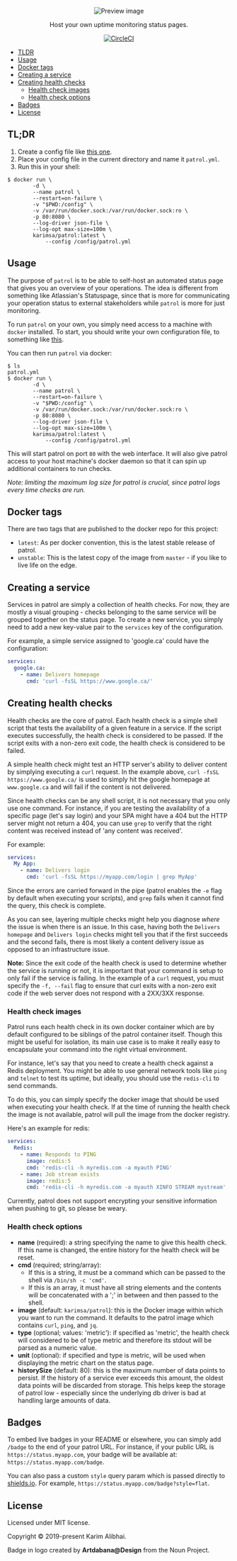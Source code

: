 <p align="center">
  <img src=".github/preview.png" alt="Preview image" />
</p>

<p align="center">Host your own uptime monitoring status pages.</p>

<p align="center">
  <a href="https://circleci.com/gh/karimsa/patrol">
    <img src="https://circleci.com/gh/karimsa/patrol.svg?style=svg" alt="CircleCI" />
  </a>
</p>

 - [TLDR](#tldr)
 - [Usage](#usage)
 - [Docker tags](#docker-tags)
 - [Creating a service](#creating-a-service)
 - [Creating health checks](#creating-health-checks)
	- [Health check images](#health-check-images)
	- [Health check options](#health-check-options)
 - [Badges](#badges)
 - [License](#license)

## TL;DR

  1. Create a config file like [this one](https://github.com/karimsa/patrol/tree/master/example.yml).
  2. Place your config file in the current directory and name it `patrol.yml`.
  3. Run this in your shell:

```shell
$ docker run \
		-d \
		--name patrol \
		--restart=on-failure \
		-v "$PWD:/config" \
		-v /var/run/docker.sock:/var/run/docker.sock:ro \
		-p 80:8080 \
		--log-driver json-file \
		--log-opt max-size=100m \
		karimsa/patrol:latest \
			--config /config/patrol.yml
```

## Usage

The purpose of `patrol` is to be able to self-host an automated status page that gives you an overview of
your operations. The idea is different from something like Atlassian's Statuspage, since that is more for
communicating your operation status to external stakeholders while `patrol` is more for just monitoring.

To run `patrol` on your own, you simply need access to a machine with `docker` installed. To start, you should write your own configuration file, to something like [this](example.yml).

You can then run `patrol` via docker:

```shell
$ ls
patrol.yml
$ docker run \
		-d \
		--name patrol \
		--restart=on-failure \
		-v "$PWD:/config" \
		-v /var/run/docker.sock:/var/run/docker.sock:ro \
		-p 80:8080 \
		--log-driver json-file \
		--log-opt max-size=100m \
		karimsa/patrol:latest \
			--config /config/patrol.yml
```

This will start patrol on port `80` with the web interface. It will also give patrol access to your host machine's docker daemon so that it can spin up additional containers to run checks.

*Note: limiting the maximum log size for patrol is crucial, since patrol logs every time checks are run.*

## Docker tags

There are two tags that are published to the docker repo for this project:

 - `latest`: As per docker convention, this is the latest stable release of patrol.
 - `unstable`: This is the latest copy of the image from `master` - if you like to live life on the edge.

## Creating a service

Services in patrol are simply a collection of health checks. For now, they are mostly a visual grouping - checks belonging to the same service will be grouped together on the status page. To create a new service, you simply need to add a new key-value pair to the `services` key of the configuration.

For example, a simple service assigned to 'google.ca' could have the configuration:

```yaml
services:
  google.ca:
    - name: Delivers homepage
      cmd: 'curl -fsSL https://www.google.ca/'
```

## Creating health checks

Health checks are the core of patrol. Each health check is a simple shell script that tests the availability of a given feature in a service. If the script executes successfully, the health check is considered to be passed. If the script exits with a non-zero exit code, the health check is considered to be failed.

A simple health check might test an HTTP server's ability to deliver content by simplying executing a `curl` request. In the example above, `curl -fsSL https://www.google.ca/` is used to simply hit the google homepage at `www.google.ca` and will fail if the content is not delivered.

Since health checks can be any shell script, it is not necessary that you only use one command. For instance, if you are testing the availability of a specific page (let's say login) and your SPA might have a 404 but the HTTP server might not return a 404, you can use `grep` to verify that the right content was received instead of 'any content was received'.

For example:

```yaml
services:
  My App:
    - name: Delivers login
      cmd: 'curl -fsSL https://myapp.com/login | grep MyApp'
```

Since the errors are carried forward in the pipe (patrol enables the `-e` flag by default when executing your scripts), and `grep` fails when it cannot find the query, this check is complete.

As you can see, layering multiple checks might help you diagnose *where* the issue is when there is an issue. In this case, having both the `Delivers homepage` and `Delivers login` checks might tell you that if the first succeeds and the second fails, there is most likely a content delivery issue as opposed to an infrastructure issue.

**Note:** Since the exit code of the health check is used to determine whether the service is running or not, it is important that your command is setup to only fail if the service is failing. In the example of a `curl` request, you must specify the `-f, --fail` flag to ensure that curl exits with a non-zero exit code if the web server does not respond with a 2XX/3XX response.

### Health check images

Patrol runs each health check in its own docker container which are by default configured to be siblings of the patrol container itself. Though this might be useful for isolation, its main use case is to make it really easy to encapsulate your command into the right virtual environment.

For instance, let's say that you need to create a health check against a Redis deployment. You might be able to use general network tools like `ping` and `telnet` to test its uptime, but ideally, you should use the `redis-cli` to send commands.

To do this, you can simply specify the docker image that should be used when executing your health check. If at the time of running the health check the image is not available, patrol will pull the image from the docker registry.

Here's an example for redis:

```yaml
services:
  Redis:
    - name: Responds to PING
      image: redis:5
      cmd: 'redis-cli -h myredis.com -a myauth PING'
    - name: Job stream exists
      image: redis:5
      cmd: 'redis-cli -h myredis.com -a myauth XINFO STREAM mystream'
```

Currently, patrol does not support encrypting your sensitive information when pushing to git, so please be weary.

### Health check options

 - **name** (required): a string specifying the name to give this health check. If this name is changed, the entire history for the health check will be reset.
 - **cmd** (required; string/array):
	- If this is a string, it must be a command which can be passed to the shell via `/bin/sh -c 'cmd'`.
	- If this is an array, it must have all string elements and the contents will be concatenated with a ';' in between and then passed to the shell.
 - **image** (default: `karimsa/patrol`): this is the Docker image within which you want to run the command. It defaults to the patrol image which contains `curl`, `ping`, and `jq`.
 - **type** (optional; values: 'metric'): if specified as 'metric', the health check will considered to be of type metric and therefore its stdout will be parsed as a numeric value.
 - **unit** (optional): if specified and type is metric, will be used when displaying the metric chart on the status page.
 - **historySize** (default: 80): this is the maximum number of data points to persist. If the history of a service ever exceeds this amount, the oldest data points will be discarded from storage. This helps keep the storage of patrol low - especially since the underlying db driver is bad at handling large amounts of data.

## Badges

To embed live badges in your README or elsewhere, you can simply add `/badge` to the end of your patrol URL.
For instance, if your public URL is `https://status.myapp.com`, your badge will be available at: `https://status.myapp.com/badge`.

You can also pass a custom `style` query param which is passed directly to [shields.io](https://shields.io). For example, `https://status.myapp.com/badge?style=flat`.

## License

Licensed under MIT license.

Copyright &copy; 2019-present Karim Alibhai.

Badge in logo created by **Artdabana@Design** from the Noun Project.
